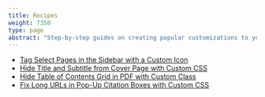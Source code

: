 ```yaml
---
title: Recipes
weight: 7350
type: page
abstract: "Step-by-step guides on creating popular customizations to your project"
---
```


- [Tag Select Pages in the Sidebar with a Custom Icon](/resources/recipes-menu-icon/)
- [Hide Title and Subtitle from Cover Page with Custom CSS](/resources/recipes-cover/)
- [Hide Table of Contents Grid in PDF with Custom Class](/resources/recipes-hide-grid/)
- [Fix Long URLs in Pop-Up Citation Boxes with Custom CSS](/resources/recipes-long-urls)